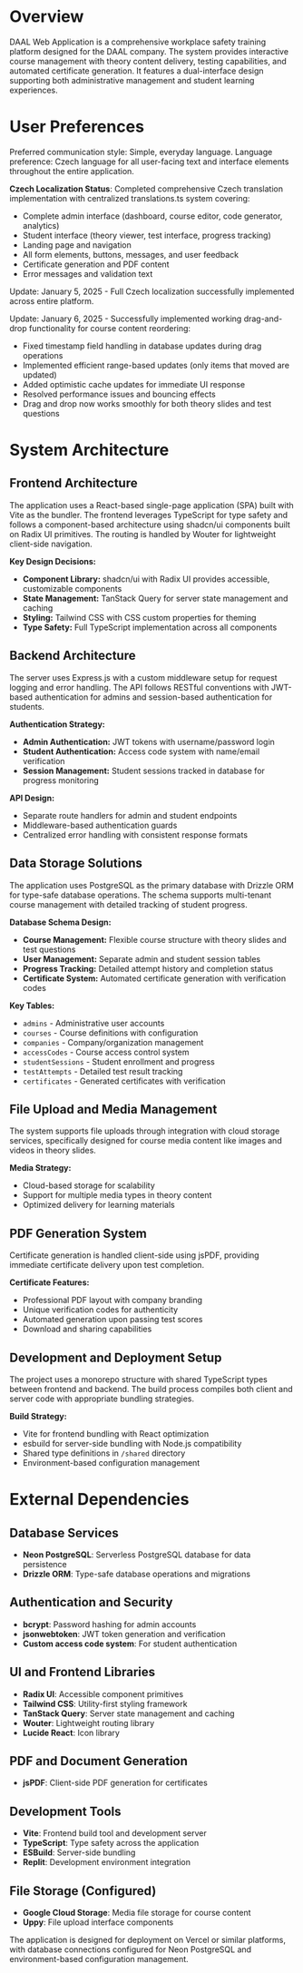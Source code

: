 # Overview

DAAL Web Application is a comprehensive workplace safety training platform designed for the DAAL company. The system provides interactive course management with theory content delivery, testing capabilities, and automated certificate generation. It features a dual-interface design supporting both administrative management and student learning experiences.

# User Preferences

Preferred communication style: Simple, everyday language.
Language preference: Czech language for all user-facing text and interface elements throughout the entire application.

**Czech Localization Status**: Completed comprehensive Czech translation implementation with centralized translations.ts system covering:
- Complete admin interface (dashboard, course editor, code generator, analytics)
- Student interface (theory viewer, test interface, progress tracking)
- Landing page and navigation
- All form elements, buttons, messages, and user feedback
- Certificate generation and PDF content
- Error messages and validation text

Update: January 5, 2025 - Full Czech localization successfully implemented across entire platform.

Update: January 6, 2025 - Successfully implemented working drag-and-drop functionality for course content reordering:
- Fixed timestamp field handling in database updates during drag operations
- Implemented efficient range-based updates (only items that moved are updated)
- Added optimistic cache updates for immediate UI response
- Resolved performance issues and bouncing effects
- Drag and drop now works smoothly for both theory slides and test questions

# System Architecture

## Frontend Architecture
The application uses a React-based single-page application (SPA) built with Vite as the bundler. The frontend leverages TypeScript for type safety and follows a component-based architecture using shadcn/ui components built on Radix UI primitives. The routing is handled by Wouter for lightweight client-side navigation.

**Key Design Decisions:**
- **Component Library:** shadcn/ui with Radix UI provides accessible, customizable components
- **State Management:** TanStack Query for server state management and caching
- **Styling:** Tailwind CSS with CSS custom properties for theming
- **Type Safety:** Full TypeScript implementation across all components

## Backend Architecture
The server uses Express.js with a custom middleware setup for request logging and error handling. The API follows RESTful conventions with JWT-based authentication for admins and session-based authentication for students.

**Authentication Strategy:**
- **Admin Authentication:** JWT tokens with username/password login
- **Student Authentication:** Access code system with name/email verification
- **Session Management:** Student sessions tracked in database for progress monitoring

**API Design:**
- Separate route handlers for admin and student endpoints
- Middleware-based authentication guards
- Centralized error handling with consistent response formats

## Data Storage Solutions
The application uses PostgreSQL as the primary database with Drizzle ORM for type-safe database operations. The schema supports multi-tenant course management with detailed tracking of student progress.

**Database Schema Design:**
- **Course Management:** Flexible course structure with theory slides and test questions
- **User Management:** Separate admin and student session tables
- **Progress Tracking:** Detailed attempt history and completion status
- **Certificate System:** Automated certificate generation with verification codes

**Key Tables:**
- `admins` - Administrative user accounts
- `courses` - Course definitions with configuration
- `companies` - Company/organization management
- `accessCodes` - Course access control system
- `studentSessions` - Student enrollment and progress
- `testAttempts` - Detailed test result tracking
- `certificates` - Generated certificates with verification

## File Upload and Media Management
The system supports file uploads through integration with cloud storage services, specifically designed for course media content like images and videos in theory slides.

**Media Strategy:**
- Cloud-based storage for scalability
- Support for multiple media types in theory content
- Optimized delivery for learning materials

## PDF Generation System
Certificate generation is handled client-side using jsPDF, providing immediate certificate delivery upon test completion.

**Certificate Features:**
- Professional PDF layout with company branding
- Unique verification codes for authenticity
- Automated generation upon passing test scores
- Download and sharing capabilities

## Development and Deployment Setup
The project uses a monorepo structure with shared TypeScript types between frontend and backend. The build process compiles both client and server code with appropriate bundling strategies.

**Build Strategy:**
- Vite for frontend bundling with React optimization
- esbuild for server-side bundling with Node.js compatibility
- Shared type definitions in `/shared` directory
- Environment-based configuration management

# External Dependencies

## Database Services
- **Neon PostgreSQL**: Serverless PostgreSQL database for data persistence
- **Drizzle ORM**: Type-safe database operations and migrations

## Authentication and Security
- **bcrypt**: Password hashing for admin accounts
- **jsonwebtoken**: JWT token generation and verification
- **Custom access code system**: For student authentication

## UI and Frontend Libraries
- **Radix UI**: Accessible component primitives
- **Tailwind CSS**: Utility-first styling framework
- **TanStack Query**: Server state management and caching
- **Wouter**: Lightweight routing library
- **Lucide React**: Icon library

## PDF and Document Generation
- **jsPDF**: Client-side PDF generation for certificates

## Development Tools
- **Vite**: Frontend build tool and development server
- **TypeScript**: Type safety across the application
- **ESBuild**: Server-side bundling
- **Replit**: Development environment integration

## File Storage (Configured)
- **Google Cloud Storage**: Media file storage for course content
- **Uppy**: File upload interface components

The application is designed for deployment on Vercel or similar platforms, with database connections configured for Neon PostgreSQL and environment-based configuration management.